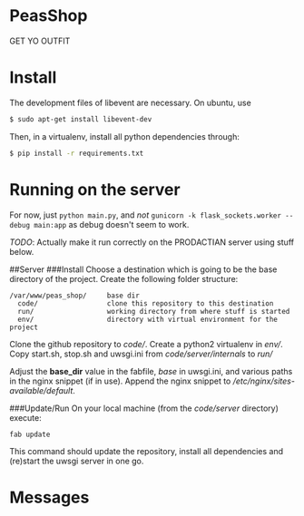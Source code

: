 PeasShop
========

GET YO OUTFIT

Install
=======

The development files of libevent are necessary. On ubuntu, use

```bash
$ sudo apt-get install libevent-dev
```

Then, in a virtualenv, install all python dependencies through:

```bash
$ pip install -r requirements.txt
```

Running on the server
=====================

For now, just `python main.py`, and *not*
`gunicorn -k flask_sockets.worker --debug main:app` as debug doesn't seem to work.

*TODO*: Actually make it run correctly on the PRODACTIAN server using stuff below.


##Server
###Install
Choose a destination which is going to be the base directory of the project.
Create the following folder structure:
```
/var/www/peas_shop/     base dir
  code/                 clone this repository to this destination
  run/                  working directory from where stuff is started
  env/                  directory with virtual environment for the project
```
Clone the github repository to *code/*.
Create a python2 virtualenv in *env/*.
Copy start.sh, stop.sh and uwsgi.ini from *code/server/internals* to *run/*

Adjust the **base_dir** value in the fabfile, *base* in uwsgi.ini, and various paths in the nginx snippet (if in use).
Append the nginx snippet to */etc/nginx/sites-available/default*.

###Update/Run
On your local machine (from the *code/server* directory) execute:
```
fab update
```
This command should update the repository, install all dependencies and (re)start the uwsgi server in one go.

Messages
========
